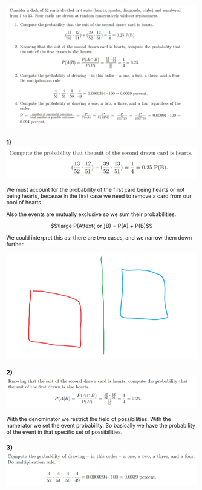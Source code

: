 ![](../z_images/Pasted%20image%2020240219182555.png)

### 1) ![](../z_images/Pasted%20image%2020240220185329.png)

We must account for the probability of the first card being hearts or not being hearts, because in the first case we need to remove a card from our pool of hearts.

Also the events are mutually exclusive so we sum their probabilities.

$$\large P(A\text{ or }B) = P(A) + P(B)$$

We could interpret this as: there are two cases, and we narrow them down further.

![](../z_images/Pasted%20image%2020240219194218.png)

### 2) ![](../z_images/Pasted%20image%2020240220185349.png)

With the denominator we restrict the field of possibilities. With the numerator we set the event probability.
So basically we have the probability of the event in that specific set of possibilities.


### 3) ![](../z_images/Pasted%20image%2020240220192024.png)

